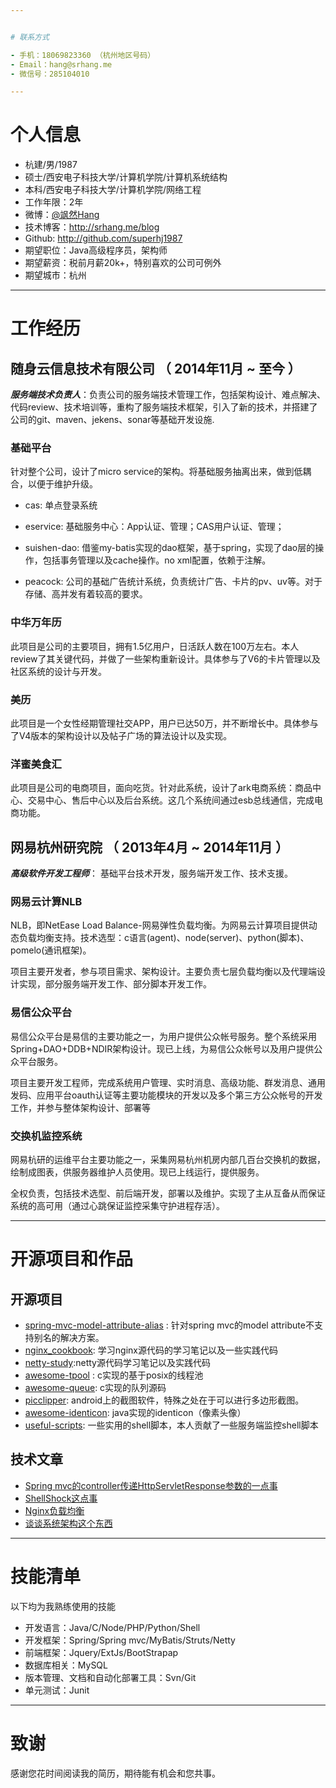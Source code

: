 ```yaml
---


# 联系方式

- 手机：18069823360 （杭州地区号码）
- Email：hang@srhang.me
- 微信号：285104010

---
```


# 个人信息

 - 杭建/男/1987 
 - 硕士/西安电子科技大学/计算机学院/计算机系统结构
 - 本科/西安电子科技大学/计算机学院/网络工程
 - 工作年限：2年
 - 微博：[@飒然Hang](http://weibo.com/superhj1987)
 - 技术博客：http://srhang.me/blog
 - Github: http://github.com/superhj1987
 - 期望职位：Java高级程序员，架构师
 - 期望薪资：税前月薪20k+，特别喜欢的公司可例外
 - 期望城市：杭州

---

# 工作经历

## 随身云信息技术有限公司 （ 2014年11月 ~ 至今 ）

***服务端技术负责人***：负责公司的服务端技术管理工作，包括架构设计、难点解决、代码review、技术培训等，重构了服务端技术框架，引入了新的技术，并搭建了公司的git、maven、jekens、sonar等基础开发设施.

### 基础平台

针对整个公司，设计了micro service的架构。将基础服务抽离出来，做到低耦合，以便于维护升级。

- cas: 单点登录系统

- eservice: 基础服务中心：App认证、管理；CAS用户认证、管理；

- suishen-dao: 借鉴my-batis实现的dao框架，基于spring，实现了dao层的操作，包括事务管理以及cache操作。no xml配置，依赖于注解。

- peacock: 公司的基础广告统计系统，负责统计广告、卡片的pv、uv等。对于存储、高并发有着较高的要求。


### 中华万年历 

此项目是公司的主要项目，拥有1.5亿用户，日活跃人数在100万左右。本人review了其关键代码，并做了一些架构重新设计。具体参与了V6的卡片管理以及社区系统的设计与开发。


### 美历 

此项目是一个女性经期管理社交APP，用户已达50万，并不断增长中。具体参与了V4版本的架构设计以及帖子广场的算法设计以及实现。


### 洋蜜美食汇

此项目是公司的电商项目，面向吃货。针对此系统，设计了ark电商系统：商品中心、交易中心、售后中心以及后台系统。这几个系统间通过esb总线通信，完成电商功能。

 
## 网易杭州研究院 （ 2013年4月 ~ 2014年11月 ）

***高级软件开发工程师***： 基础平台技术开发，服务端开发工作、技术支援。

### 网易云计算NLB 

NLB，即NetEase Load Balance-网易弹性负载均衡。为网易云计算项目提供动态负载均衡支持。技术选型：c语言(agent)、node(server)、python(脚本)、pomelo(通讯框架)。

项目主要开发者，参与项目需求、架构设计。主要负责七层负载均衡以及代理端设计实现，部分服务端开发工作、部分脚本开发工作。


### 易信公众平台

易信公众平台是易信的主要功能之一，为用户提供公众帐号服务。整个系统采用Spring+DAO+DDB+NDIR架构设计。现已上线，为易信公众帐号以及用户提供公众平台服务。

项目主要开发工程师，完成系统用户管理、实时消息、高级功能、群发消息、通用发码、应用平台oauth认证等主要功能模块的开发以及多个第三方公众帐号的开发工作，并参与整体架构设计、部署等


### 交换机监控系统

网易杭研的运维平台主要功能之一，采集网易杭州机房内部几百台交换机的数据，绘制成图表，供服务器维护人员使用。现已上线运行，提供服务。

全权负责，包括技术选型、前后端开发，部署以及维护。实现了主从互备从而保证系统的高可用（通过心跳保证监控采集守护进程存活）。

---

# 开源项目和作品

## 开源项目

 - [spring-mvc-model-attribute-alias](https://github.com/superhj1987/spring-mvc-model-attribute-alias) : 针对spring mvc的model attribute不支持别名的解决方案。
 - [nginx_cookbook](https://github.com/superhj1987/nginx_cookbook): 学习nginx源代码的学习笔记以及一些实践代码
 - [netty-study](https://github.com/superhj1987/netty-study):netty源代码学习笔记以及实践代码
 - [awesome-tpool](https://github.com/superhj1987/awesome-tpool) : c实现的基于posix的线程池
 - [awesome-queue](https://github.com/superhj1987/awesome-queue): c实现的队列源码
 - [picclipper](https://github.com/Suishenyun/picclipper): android上的截图软件，特殊之处在于可以进行多边形截图。
 - [awesome-identicon](https://github.com/superhj1987/awesome-identicon): java实现的identicon（像素头像）
 - [useful-scripts](https://github.com/oldratlee/useful-scripts): 一些实用的shell脚本，本人贡献了一些服务端监控shell脚本
 
## 技术文章

- [Spring mvc的controller传递HttpServletResponse参数的一点事](http://www.srhang.me/blog/2014/12/09/spring-mvc-httpservletresponse/)
- [ShellShock这点事](http://www.srhang.me/blog/2014/09/29/shell-shock/) 
- [Nginx负载均衡](http://www.srhang.me/blog/2014/08/27/nginx-loabbalance/)
- [谈谈系统架构这个东西](http://srhang.iteye.com/blog/2076025)

---

# 技能清单

以下均为我熟练使用的技能

- 开发语言：Java/C/Node/PHP/Python/Shell
- 开发框架：Spring/Spring mvc/MyBatis/Struts/Netty
- 前端框架：Jquery/ExtJs/BootStrapap
- 数据库相关：MySQL
- 版本管理、文档和自动化部署工具：Svn/Git
- 单元测试：Junit

---

# 致谢
感谢您花时间阅读我的简历，期待能有机会和您共事。
